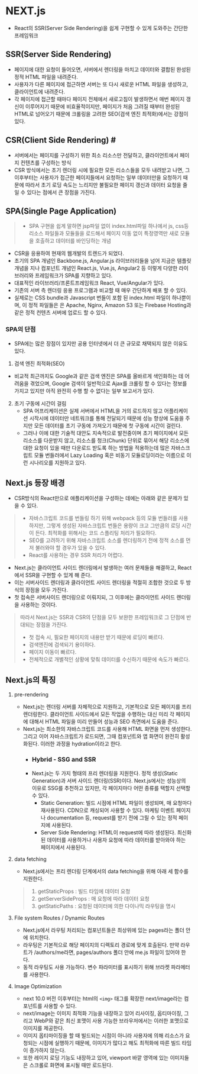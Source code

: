 # NEXT.js
- React의 SSR(Server Side Rendering)을 쉽게 구현할 수 있게 도와주는 간단한 프레임워크

## SSR(Server Side Rendering)
- 페이지에 대한 요청이 들어오면, 서버에서 렌더링을 마치고 데이터와 결합된 완성된 정적 HTML 파일을 내려준다. 
- 사용자가 다른 페이지에 접근하면 서버는 또 다시 새로운 HTML 파일을 생성하고, 클라이언트에 내려준다. 
- 각 페이지에 접근할 때마다 페이지 전체에서 새로고침이 발생하면서 매번 페이지 갱신이 이루어지기 때문에 비효율적이지만, 페이지가 처음 그려질 때부터 완성된 HTML로 넘어오기 때문에 크롤링을 고려한 SEO(검색 엔진 최적화)에서는 강점이 있다.

## CSR(Client Side Rendering) <a id="csr">#</a>
- 서버에서는 페이지를 구성하기 위한 최소 리소스만 전달하고, 클라이언트에서 페이지 컨텐츠를 구성하는 방식
- CSR 방식에서는 초기 렌더링 시에 필요한 모든 리소스들을 모두 내려받고 나면, 그 이후부터는 사용자가 접근한 페이지들에서 요청하는 일부 데이터만을 요청하기 때문에 따라서 초기 로딩 속도는 느리지만 불필요한 페이지 갱신과 데이터 요청을 줄일 수 있다는 점에서 큰 장점을 가진다.

## SPA(Single Page Application)
> - SPA 구현을 쉽게 말하면 jsp파일 없이 index.html파일 하나에서 js, css등 리소스 파일들과 모듈들을 로드해서 페이지 이동 없이 특정영역만 새로 모듈을 호출하고 데이터를 바인딩하는 개념
- CSR을 응용하여 현재의 웹개발의 트렌드가 되었다.
- 초기의 SPA 개념인 Backbone.js, Angular.js 라이브러리들을 넘어 지금은 템플릿 개념을 지나 컴포넌트 개념인 React.js, Vue.js, Angular2 등 이렇게 다양한 라이브러리와 프레임워크가 SPA를 지향하고 있다.
- 대표적인 라이브러리/프론트프레임워크 React, Vue/Angular가 있다.
- 기존의 서버 측 렌더링 응용 프로그램과 비교할 때 매우 간단하게 배포 할 수 있다. 
- 실제로는 CSS bundle과 Javascript 번들이 포함 된 index.html 파일이 하나뿐이며, 이 정적 파일들은 은 Apache, Nginx, Amazon S3 또는 Firebase Hosting과 같은 정적 컨텐츠 서버에 업로드 할 수 있다.

### SPA의 단점
- SPA에는 많은 장점이 있지만 공용 인터넷에서 더 큰 규모로 채택되지 않은 이유도 있다.
1. 검색 엔진 최적화(SEO)
  - 비교적 최근까지도 Google과 같은 검색 엔진은 SPA를 올바르게 색인화하는 데 어려움을 겪었으며, Google 검색이 일반적으로 Ajax를 크롤링 할 수 있다는 정보를 가지고 있지만 아직 완전히 수행 할 수 없다는 일부 보고서가 있다.
2. 초기 구동에 시간이 걸림
   - SPA 어프리케이션은 실제 서버에서 HTML을 거의 로드하지 않고 어플리케이션 시작시에 데이터만 네트워크를 통해 전달되기 때문에 성능 향상에 도움을 주지만 모든 데이터를 초기 구동에 가져오기 때문에 첫 구동에 시간이 걸린다.
    - 그러나 이에 대한 기술적 대안도 지속적으로 발전중이며 초기 페이지에서 모든 리소스를 다운받지 않고, 리소스를 청크(Chunk) 단위로 묶어서 해당 리소스에 대한 요청이 있을 때만 다운로드 받도록 하는 방법을 적용하는데 많은 자바스크립트 모듈 번들러에서 Lazy Loading 혹은 비동기 모듈로딩이라는 이름으로 이런 시나리오를 지원하고 있다.


## Next.js 등장 배경
- CSR방식의 React만으로 애플리케이션을 구성하는 데에는 아래와 같은 문제가 있을 수 있다.  
> - 자바스크립트 코드를 번들링 하기 위해 webpack 등의 모듈 번들러를 사용하지만, 그렇게 생성된 자바스크립트 번들은 용량이 크고 그만큼의 로딩 시간이 든다. 최적화를 위해서는 코드 스플리팅 처리가 필요하다.  
> - SEO를 고려하기 위해 자바스크립트 소스를 렌더링하기 전에 정적 소스를 먼저 불러와야 할 경우가 있을 수 있다.  
> - React를 사용하는 경우 SSR 처리가 어렵다.  

- Next.js는 클라이언트 사이드 렌더링에서 발생하는 여러 문제들을 해결하고, React에서 SSR을 구현할 수 있게 해 준다. 
- 이는 서버사이드 렌더링과 클라이언트 사이드 렌더링을 적절히 조합한 것으로 두 방식의 장점을 모두 가진다. 
- 첫 접속은 서버사이드 렌더링으로 이뤄지되, 그 이후에는 클라이언트 사이드 렌더링을 사용하는 것이다.
> 따라서 Next.js는 SSR과 CSR의 단점을 모두 보완한 프레임워크로 그 단점에 반대되는 장점을 가진다.
> - 첫 접속 시, 필요한 페이지의 내용만 받기 때문에 로딩이 빠르다.
> - 검색엔진에 검색되기 용이하다.
> - 페이지 이동이 빠르다.
> - 전체적으로 개별적인 상황에 맞춰 데이터를 수신하기 때문에 속도가 빠르다.

## Next.js의 특징
1. pre-rendering
   - Next.js는 렌더링 서버를 자체적으로 지원하고, 기본적으로 모든 페이지를 프리 렌더링한다. 클라이언트 사이드에서 모든 작업을 수행하는 대신 미리 각 페이지에 대해서 HTML 파일을 미리 만들어 성능과 SEO 측면에서 도움을 준다.
   - Next.js는 최소한의 자바스크립트 코드를 사용해 HTML 화면을 먼저 생성한다. 그리고 이어 자바스크립트가 로드되면, 그때 컴포넌트와 앱 화면이 완전히 활성화된다. 이러한 과정을 hydration이라고 한다.
     - ### Hybrid - SSG and SSR
     - Next.js는 두 가지 형태의 프리 렌더링을 지원한다. 정적 생성(Static Generation)과 서버 사이드 렌더링(SSR)이다. Next.js에서는 성능상의 이유로 SSG를 추천하고 있지만, 각 페이지마다 어떤 종류를 택할지 선택할 수 있다.
       - Static Generation: 빌드 시점에 HTML 파일이 생성되며, 매 요청마다 재사용된다. CDN으로 캐싱되어 사용할 수 있다. 마케팅 이벤트 페이지나 documentation 등, request를 받기 전에 그릴 수 있는 정적 페이지에 사용된다.
       - Server Side Rendering: HTML이 request에 따라 생성된다. 최신화된 데이터를 사용하거나 사용자 요청에 따라 데이터를 받아와야 하는 페이지에서 사용된다.
2. data fetching
   - Next.js에서는 프리 렌더링 단계에서의 data fetching을 위해 아래 세 함수를 지원한다.
   > 1. getStaticProps : 빌드 타임에 데이터 요청
   > 2. getServerSideProps : 매 요청에 따라 데이터 요청
   > 3. getStaticPaths : 요청된 데이터에 의한 다이나믹 라우팅을 명시
3. File system Routes / Dynamic Routes
   - Next.js에서 라우팅 처리되는 컴포넌트들은 최상위에 있는 pages라는 폴더 안에 위치한다.
   - 라우팅은 기본적으로 해당 페이지의 디렉토리 경로에 맞게 호출된다. 만약 라우트가 /authors/me라면, pages/authors 폴더 안에 me.js 파일이 있어야 한다.
   - 동적 라우팅도 사용 가능하다. 변수 파라미터를 표시하기 위해 브라켓 파라메터를 사용한다.

4. Image Optimization
   - next 10.0 버전 이후부터는 html의 `<img>` 태그를 확장한 next/image라는 컴포넌트를 사용할 수 있다. 
   - next/image는 이미지 최적화 기능을 내장하고 있어 리사이징, 옵티마이징, 그리고 WebP와 같은 최신 포맷이 사용 가능한 브라우저에서는 이러한 포맷으로 이미지를 제공한다. 
   - 이미지 옵티마이징을 할 때 빌드되는 시점이 아니라 사용자에 의해 리소스가 요청되는 시점에 실행하기 때문에, 이미지가 많다고 해도 최적화에 따른 빌드 타임이 증가하지 않는다. 
   - 또한 레이지 로딩 기능도 내장하고 있어, viewport 바깥 영역에 있는 이미지들은 스크롤로 화면에 표시될 때만 로드된다.